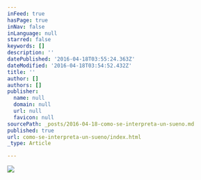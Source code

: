 ```yaml
---
inFeed: true
hasPage: true
inNav: false
inLanguage: null
starred: false
keywords: []
description: ''
datePublished: '2016-04-18T03:55:24.363Z'
dateModified: '2016-04-18T03:54:52.432Z'
title: ''
author: []
authors: []
publisher:
  name: null
  domain: null
  url: null
  favicon: null
sourcePath: _posts/2016-04-18-como-se-interpreta-un-sueno.md
published: true
url: como-se-interpreta-un-sueno/index.html
_type: Article

---
```

![](https://the-grid-user-content.s3-us-west-2.amazonaws.com/61c6ef45-e36e-40fa-8e01-1c8535671f61.jpg)